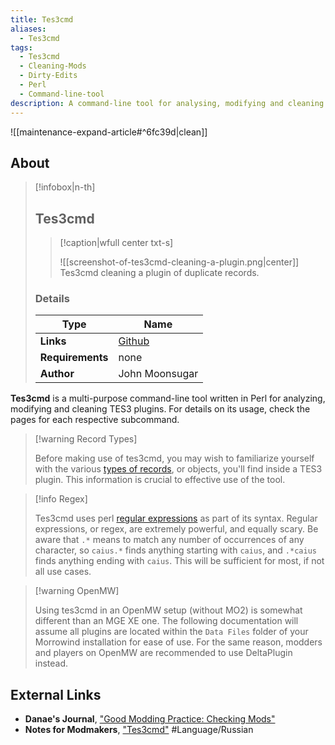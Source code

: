 ```yaml
---
title: Tes3cmd
aliases:
  - Tes3cmd
tags:
  - Tes3cmd
  - Cleaning-Mods
  - Dirty-Edits
  - Perl
  - Command-line-tool
description: A command-line tool for analysing, modifying and cleaning TES3 plugins.
---
```


![[maintenance-expand-article#^6fc39d|clean]]

## About

> [!infobox|n-th]
> 
> ## Tes3cmd
> 
> > [!caption|wfull center txt-s]
> > 
> > ![[screenshot-of-tes3cmd-cleaning-a-plugin.png|center]]
> > Tes3cmd cleaning a plugin of duplicate records.
> 
> ### Details
> 
> | Type | Name |
> | --- | --- |
> | **Links** | [Github](https://github.com/john-moonsugar/tes3cmd/blob/master/tes3cmd) |
> | **Requirements** | none |
> | **Author** | John Moonsugar |

**Tes3cmd** is a multi-purpose command-line tool written in Perl for analyzing, modifying and cleaning TES3 plugins. For details on its usage, check the pages for each respective subcommand.


> [!warning Record Types]
> 
> Before making use of tes3cmd, you may wish to familiarize yourself with the various [types of records](https://en.uesp.net/wiki/Morrowind_Mod:Mod_File_Format), or objects, you'll find inside a TES3 plugin. This information is crucial to effective use of the tool. 

> [!info Regex]
> 
> Tes3cmd uses perl [regular expressions](https://perldoc.perl.org/perlre) as part of its syntax. Regular expressions, or regex, are extremely powerful, and equally scary. 
> Be aware that `.*` means to match any number of occurrences of any character, so `caius.*` finds anything starting with `caius`, and `.*caius` finds anything ending with `caius`. This will be sufficient for most, if not all use cases.

> [!warning OpenMW]
> 
> Using tes3cmd in an OpenMW setup (without MO2) is somewhat different than an MGE XE one. The following documentation will assume all plugins are located within the `Data Files` folder of your Morrowind installation for ease of use. For the same reason, modders and players on OpenMW are recommended to use DeltaPlugin instead.

 
## External Links

- **Danae's Journal**, ["Good Modding Practice: Checking Mods"](https://danaeplays.thenet.sk/good-modding-practice/)
- **Notes for Modmakers**, ["Tes3cmd"](https://morrowind-nif.github.io/Notes_RU/tes3cmd.htm?ms=CyAAAAAAEAAAAAAAABAAAAAAAAAAAEABEAgYQA%3D%3D&st=MA%3D%3D&sct=MA%3D%3D&mw=MzIw) #Language/Russian 
